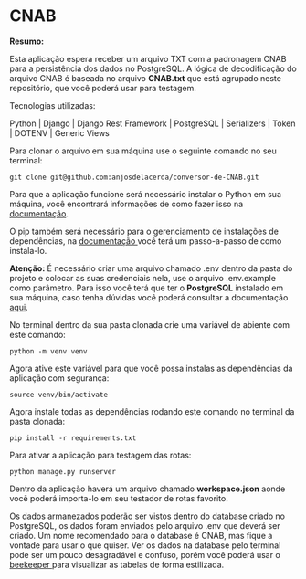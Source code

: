 # CNAB

**Resumo:**

Esta aplicação espera receber um arquivo TXT com a padronagem CNAB para a persistência dos dados no PostgreSQL. A lógica de decodificação do arquivo CNAB é baseada no arquivo **CNAB.txt** que está agrupado neste repositório, que você poderá usar para testagem.


Tecnologias utilizadas:

Python | Django | Django Rest Framework | PostgreSQL | Serializers | Token | DOTENV | Generic Views

Para clonar o arquivo em sua máquina use o seguinte comando no seu terminal:

````
git clone git@github.com:anjosdelacerda/conversor-de-CNAB.git
````

Para que a aplicação funcione será necessário instalar o Python em sua máquina, você encontrará informações de como fazer isso na <a href="https://docs.python.org/3/tutorial/">documentação</a>. 

O pip também será necessário para o gerenciamento de instalações de dependências, na <a href="https://pip.pypa.io/en/stable/getting-started/"> documentação </a> você terá um passo-a-passo de como instala-lo. 

**Atenção:** É necessário criar uma arquivo chamado .env dentro da pasta do projeto e colocar as suas credenciais nela, use o arquivo .env.example como
parâmetro. Para isso você terá que ter o **PostgreSQL** instalado em sua máquina, caso tenha dúvidas você poderá consultar a documentação <a href="https://www.postgresql.org/docs/current/tutorial-start.html">aqui</a>.

No terminal dentro da sua pasta clonada crie uma variável de abiente com este comando:

````
python -m venv venv
````

Agora ative este variável para que você possa instalas as dependências da aplicação com segurança:

````
source venv/bin/activate
````

Agora instale todas as dependências rodando este comando no terminal da pasta clonada:

````
pip install -r requirements.txt
````

Para ativar a aplicação para testagem das rotas:

````
python manage.py runserver
````

Dentro da aplicação haverá um arquivo chamado **workspace.json** aonde vocẽ poderá importa-lo em seu testador de rotas favorito.

Os dados armanezados poderão ser vistos dentro do database criado no PostgreSQL, os dados foram enviados pelo arquivo .env que deverá ser criado. Um nome recomendado para o database é CNAB, mas fique a vontade para usar o que quiser. Ver os dados na database pelo terminal pode ser um pouco desagradável e confuso, porém você poderá usar o <a href="https://www.beekeeperstudio.io/get"> beekeeper </a> para visualizar as tabelas de forma estilizada.
